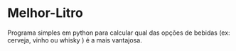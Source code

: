 # Melhor-Litro
Programa simples em python para calcular qual das opções de bebidas (ex: cerveja, vinho ou whisky ) é a mais vantajosa.
